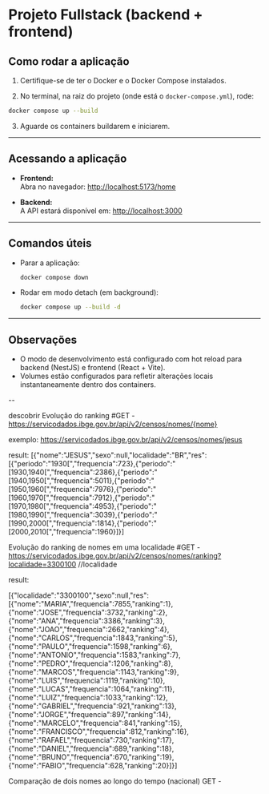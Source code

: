 # Projeto Fullstack (backend + frontend)

## Como rodar a aplicação

1. Certifique-se de ter o Docker e o Docker Compose instalados.

2. No terminal, na raiz do projeto (onde está o `docker-compose.yml`), rode:

```bash
docker compose up --build
```

3. Aguarde os containers buildarem e iniciarem.

---

## Acessando a aplicação

- **Frontend:**  
  Abra no navegador: [http://localhost:5173/home](http://localhost:5173/home)

- **Backend:**  
  A API estará disponível em: [http://localhost:3000](http://localhost:3000)

---

## Comandos úteis

- Parar a aplicação:  
  ```bash
  docker compose down
  ```

- Rodar em modo detach (em background):  
  ```bash
  docker compose up --build -d
  ```

---

## Observações

- O modo de desenvolvimento está configurado com hot reload para backend (NestJS) e frontend (React + Vite).
- Volumes estão configurados para refletir alterações locais instantaneamente dentro dos containers.







--

descobrir Evolução do ranking
#GET - https://servicodados.ibge.gov.br/api/v2/censos/nomes/{nome}

exemplo: 
https://servicodados.ibge.gov.br/api/v2/censos/nomes/jesus

result: 
[{"nome":"JESUS","sexo":null,"localidade":"BR","res":[{"periodo":"1930[","frequencia":723},{"periodo":"[1930,1940[","frequencia":2386},{"periodo":"[1940,1950[","frequencia":5011},{"periodo":"[1950,1960[","frequencia":7976},{"periodo":"[1960,1970[","frequencia":7912},{"periodo":"[1970,1980[","frequencia":4953},{"periodo":"[1980,1990[","frequencia":3039},{"periodo":"[1990,2000[","frequencia":1814},{"periodo":"[2000,2010[","frequencia":1960}]}]

Evolução do ranking de nomes em uma localidade
#GET - https://servicodados.ibge.gov.br/api/v2/censos/nomes/ranking?localidade=3300100 //localidade

result:

[{"localidade":"3300100","sexo":null,"res":[{"nome":"MARIA","frequencia":7855,"ranking":1},{"nome":"JOSE","frequencia":3732,"ranking":2},{"nome":"ANA","frequencia":3386,"ranking":3},{"nome":"JOAO","frequencia":2662,"ranking":4},{"nome":"CARLOS","frequencia":1843,"ranking":5},{"nome":"PAULO","frequencia":1598,"ranking":6},{"nome":"ANTONIO","frequencia":1583,"ranking":7},{"nome":"PEDRO","frequencia":1206,"ranking":8},{"nome":"MARCOS","frequencia":1143,"ranking":9},{"nome":"LUIS","frequencia":1119,"ranking":10},{"nome":"LUCAS","frequencia":1064,"ranking":11},{"nome":"LUIZ","frequencia":1033,"ranking":12},{"nome":"GABRIEL","frequencia":921,"ranking":13},{"nome":"JORGE","frequencia":897,"ranking":14},{"nome":"MARCELO","frequencia":841,"ranking":15},{"nome":"FRANCISCO","frequencia":812,"ranking":16},{"nome":"RAFAEL","frequencia":730,"ranking":17},{"nome":"DANIEL","frequencia":689,"ranking":18},{"nome":"BRUNO","frequencia":670,"ranking":19},{"nome":"FABIO","frequencia":628,"ranking":20}]}]


Comparação de dois nomes ao longo do tempo (nacional)
GET - 

